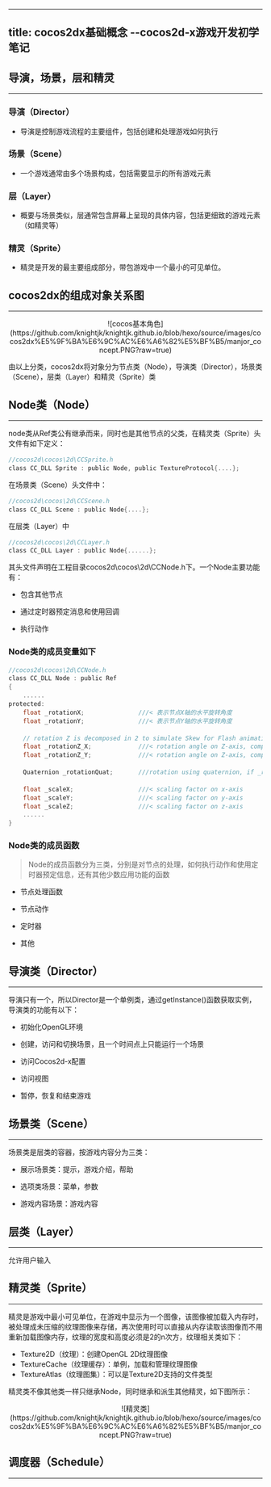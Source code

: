 
---
title: cocos2dx基础概念
--cocos2d-x游戏开发初学笔记
---

## 导演，场景，层和精灵
---
### 导演（Director）
* 导演是控制游戏流程的主要组件，包括创建和处理游戏如何执行
### 场景（Scene）
* 一个游戏通常由多个场景构成，包括需要显示的所有游戏元素
### 层（Layer）
* 概要与场景类似，层通常包含屏幕上呈现的具体内容，包括更细致的游戏元素（如精灵等）
### 精灵（Sprite）
* 精灵是开发的最主要组成部分，带包游戏中一个最小的可见单位。

## cocos2dx的组成对象关系图
---
<div align=center>![cocos基本角色](https://github.com/knightjk/knightjk.github.io/blob/hexo/source/images/cocos2dx%E5%9F%BA%E6%9C%AC%E6%A6%82%E5%BF%B5/manjor_concept.PNG?raw=true)
<div align=left>

由以上分类，cocos2dx将对象分为节点类（Node），导演类（Director），场景类（Scene），层类（Layer）和精灵（Sprite）类

## Node类（Node）
---
node类从Ref类公有继承而来，同时也是其他节点的父类，在精灵类（Sprite）头文件有如下定义：
```c
//cocos2d\cocos\2d\CCSprite.h
class CC_DLL Sprite : public Node, public TextureProtocol{....};
```
在场景类（Scene）头文件中：
```c
//cocos2d\cocos\2d\CCScene.h
class CC_DLL Scene : public Node{....};
```
在层类（Layer）中
```c
//cocos2d\cocos\2d\CCLayer.h
class CC_DLL Layer : public Node{......};
```
其头文件声明在工程目录cocos2d\cocos\2d\CCNode.h下。一个Node主要功能有：
* 包含其他节点

* 通过定时器预定消息和使用回调

* 执行动作
### Node类的成员变量如下
```c
//cocos2d\cocos\2d\CCNode.h
class CC_DLL Node : public Ref
{
    ......
protected:
    float _rotationX;               ///< 表示节点X轴的水平旋转角度
    float _rotationY;               ///< 表示节点Y轴的水平旋转角度

    // rotation Z is decomposed in 2 to simulate Skew for Flash animations
    float _rotationZ_X;             ///< rotation angle on Z-axis, component X
    float _rotationZ_Y;             ///< rotation angle on Z-axis, component Y
    
    Quaternion _rotationQuat;       ///rotation using quaternion, if _rotationZ_X == _rotationZ_Y, _rotationQuat = RotationZ_X * RotationY * RotationX, else _rotationQuat = RotationY * RotationX

    float _scaleX;                  ///< scaling factor on x-axis
    float _scaleY;                  ///< scaling factor on y-axis
    float _scaleZ;                  ///< scaling factor on z-axis
    ......
}
```
### Node类的成员函数
>Node的成员函数分为三类，分别是对节点的处理，如何执行动作和使用定时器预定信息，还有其他少数应用功能的函数
* 节点处理函数

* 节点动作

* 定时器

* 其他

## 导演类（Director）
---
导演只有一个，所以Director是一个单例类，通过getInstance()函数获取实例，导演类的功能有以下：

* 初始化OpenGL环境

* 创建，访问和切换场景，且一个时间点上只能运行一个场景

* 访问Cocos2d-x配置

* 访问视图

* 暂停，恢复和结束游戏
## 场景类（Scene）
---
场景类是层类的容器，按游戏内容分为三类：
* 展示场景类：提示，游戏介绍，帮助

* 选项类场景：菜单，参数

* 游戏内容场景：游戏内容

## 层类（Layer）
---
允许用户输入
## 精灵类（Sprite）
---
精灵是游戏中最小可见单位，在游戏中显示为一个图像，该图像被加载入内存时，被处理成未压缩的纹理图像来存储，再次使用时可以直接从内存读取该图像而不用重新加载图像内存，纹理的宽度和高度必须是2的n次方，纹理相关类如下：
* Texture2D（纹理）：创建OpenGL 2D纹理图像
* TextureCache（纹理缓存）：单例，加载和管理纹理图像
* TextureAtlas（纹理图集）：可以是Texture2D支持的文件类型

精灵类不像其他类一样只继承Node，同时继承和派生其他精灵，如下图所示：
<div align=center>![精灵类](https://github.com/knightjk/knightjk.github.io/blob/hexo/source/images/cocos2dx%E5%9F%BA%E6%9C%AC%E6%A6%82%E5%BF%B5/manjor_concept.PNG?raw=true)
<div align=left>

## 调度器（Schedule）
---
